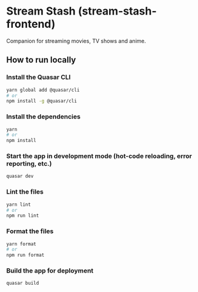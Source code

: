 # Stream Stash (stream-stash-frontend)

Companion for streaming movies, TV shows and anime.

## How to run locally

### Install the Quasar CLI

```bash
yarn global add @quasar/cli
# or
npm install -g @quasar/cli
```


### Install the dependencies

```bash
yarn
# or
npm install
```

### Start the app in development mode (hot-code reloading, error reporting, etc.)

```bash
quasar dev
```

### Lint the files

```bash
yarn lint
# or
npm run lint
```

### Format the files

```bash
yarn format
# or
npm run format
```

### Build the app for deployment

```bash
quasar build
```
